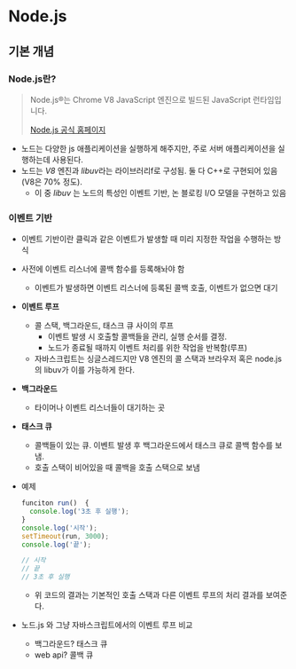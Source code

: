 # Node.js

## 기본 개념

### Node.js란?

> Node.js®는 Chrome V8 JavaScript 엔진으로 빌드된 JavaScript 런타임입니다.
>
> [Node.js 공식 홈페이지](https://nodejs.org/ko/)

* 노드는 다양한 js 애플리케이션을 실행하게 해주지만, 주로 서버 애플리케이션을 실행하는데 사용된다.
* 노드는 *V8* 엔진과 *libuv*라는 라이브러리f로 구성됨. 둘 다 C++로 구현되어 있음(V8은 70% 정도).
  * 이 중 *libuv* 는 노드의 특성인 이벤트 기반, 논 블로킹 I/O 모델을 구현하고 있음



### 이벤트 기반

* 이벤트 기반이란 클릭과 같은 이벤트가 발생할 때 미리 지정한 작업을 수행하는 방식 

* 사전에 이벤트 리스너에 콜백 함수를 등록해놔야 함

  * 이벤트가 발생하면 이벤트 리스너에 등록된 콜백 호출, 이벤트가 없으면 대기

* **이벤트 루프**

  * 콜 스택, 백그라운드, 태스크 큐 사이의 루프
    * 이벤트 발생 시 호출할 콜백들을 관리, 실행 순서를 결정.
    * 노드가 종료될 때까지 이벤트 처리를 위한 작업을 반복함(루프)
  * 자바스크립트는 싱글스레드지만 V8 엔진의 콜 스택과 브라우저 혹은 node.js 의 libuv가 이를 가능하게 한다.

* **백그라운드**

  * 타이머나 이벤트 리스너들이 대기하는 곳

* **태스크 큐**

  * 콜백들이 있는 큐. 이벤트 발생 후 백그라운드에서 태스크 큐로 콜백 함수를 보냄.
  * 호출 스택이 비어있을 때 콜백을 호출 스택으로 보냄

* 예제

  ```javascript
  funciton run()  {
    console.log('3초 후 실행');
  }
  console.log('시작');
  setTimeout(run, 3000);
  console.log('끝');
  
  // 시작
  // 끝
  // 3초 후 실행
  ```

  * 위 코드의 결과는 기본적인 호출 스택과 다른 이벤트 루프의 처리 결과를 보여준다.



* 노드.js 와 그냥 자바스크립트에서의 이벤트 루프 비교
  * 백그라운드? 태스크 큐
  * web api? 콜백 큐
